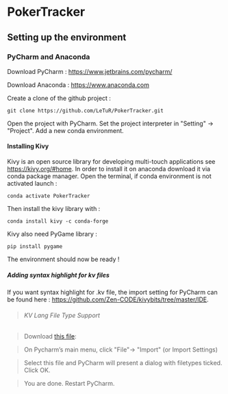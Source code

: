 # PokerTracker

## Setting up the environment

### PyCharm and Anaconda

Download PyCharm : https://www.jetbrains.com/pycharm/

Download Anaconda : https://www.anaconda.com


Create a clone of the github project :

````
git clone https://github.com/LeTuR/PokerTracker.git
````

Open the project with PyCharm. Set the project interpreter in "Setting" -> "Project".
Add a new conda environment.

#### Installing Kivy

Kivy is an open source library for developing multi-touch applications see
https://kivy.org/#home. In order to install
it on anaconda download it via conda package manager. Open the terminal, if conda environment 
is not activated launch :

```
conda activate PokerTracker
```
Then install the kivy library with :

```
conda install kivy -c conda-forge
```
Kivy also need PyGame library :
```
pip install pygame
```
The environment should now be ready !

##### Adding syntax highlight for kv files

If you want syntax highlight for .kv file, the import setting for PyCharm can be found
here : https://github.com/Zen-CODE/kivybits/tree/master/IDE.

> ###### KV Lang File Type Support

>Download [this file](https://github.com/Zen-CODE/kivybits/blob/master/IDE/PyCharm_kv_completion.jar?raw=true): 

>On Pycharm’s main menu, click "File"-> "Import" (or Import Settings)

>Select this file and PyCharm will present a dialog with filetypes ticked. Click OK.

>You are done. Restart PyCharm.



